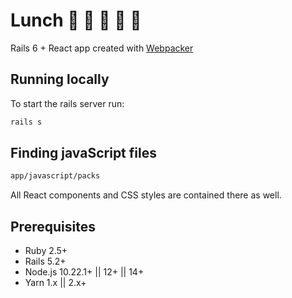# Lunch 🍔 🌮 🍕 🥗 🍱

Rails 6 + React app created with [Webpacker](https://github.com/rails/webpacker)

## Running locally
To start the rails server run:
```bash
rails s
```
## Finding javaScript files
```bash
app/javascript/packs
```
All React components and CSS styles are contained there as well.

## Prerequisites
* Ruby 2.5+
* Rails 5.2+
* Node.js 10.22.1+ || 12+ || 14+
* Yarn 1.x || 2.x+
